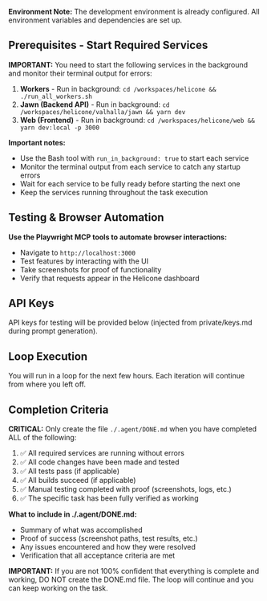 **Environment Note:** The development environment is already configured. All environment variables and dependencies are set up.

## Prerequisites - Start Required Services

**IMPORTANT:** You need to start the following services in the background and monitor their terminal output for errors:

1. **Workers** - Run in background: `cd /workspaces/helicone && ./run_all_workers.sh`
2. **Jawn (Backend API)** - Run in background: `cd /workspaces/helicone/valhalla/jawn && yarn dev`
3. **Web (Frontend)** - Run in background: `cd /workspaces/helicone/web && yarn dev:local -p 3000`

**Important notes:**
- Use the Bash tool with `run_in_background: true` to start each service
- Monitor the terminal output from each service to catch any startup errors
- Wait for each service to be fully ready before starting the next one
- Keep the services running throughout the task execution

## Testing & Browser Automation

**Use the Playwright MCP tools to automate browser interactions:**
- Navigate to `http://localhost:3000`
- Test features by interacting with the UI
- Take screenshots for proof of functionality
- Verify that requests appear in the Helicone dashboard

## API Keys

API keys for testing will be provided below (injected from private/keys.md during prompt generation).

## Loop Execution

You will run in a loop for the next few hours. Each iteration will continue from where you left off.

## Completion Criteria

**CRITICAL:** Only create the file `./.agent/DONE.md` when you have completed ALL of the following:

1. ✅ All required services are running without errors
2. ✅ All code changes have been made and tested
3. ✅ All tests pass (if applicable)
4. ✅ All builds succeed (if applicable)
5. ✅ Manual testing completed with proof (screenshots, logs, etc.)
6. ✅ The specific task has been fully verified as working

**What to include in ./.agent/DONE.md:**
- Summary of what was accomplished
- Proof of success (screenshot paths, test results, etc.)
- Any issues encountered and how they were resolved
- Verification that all acceptance criteria are met

**IMPORTANT:** If you are not 100% confident that everything is complete and working, DO NOT create the DONE.md file. The loop will continue and you can keep working on the task.
